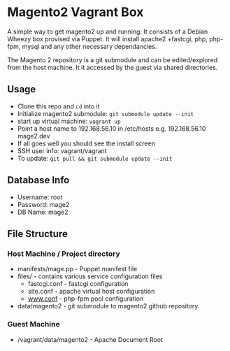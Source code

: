 Magento2 Vagrant Box
================================
A simple way to get magento2 up and running. It consists of a Debian Wheezy box provised via Puppet. It will install apache2 +fastcgi, php, php-fpm, mysql and any other necessary dependancies. 

The Magento 2 repository is a git submodule and can be edited/explored from the host machine. It it accessed by the guest via shared directories.

Usage
-------------------------
* Clone this repo and `cd` into it
* Initialize magento2 submodule: `git submodule update --init`
* start up virtual machine: `vagrant up`
* Point a host name to 192.168.56.10 in /etc/hosts e.g. 192.168.56.10 mage2.dev
* If all goes well you should see the install screen
* SSH user info: vagrant/vagrant
* To update: `git pull && git submodule update --init`

Database Info
-------------------------
* Username: root
* Password: mage2
* DB Name: mage2

File Structure
-------------------------
### Host Machine / Project directory
* manifests/mage.pp - Puppet manifest file
* files/ - contains various service configuration files
  * fastcgi.conf - fastcgi configuration
  * site.conf - apache virtual host configuration
  * www.conf - php-fpm pool configuration
* data/magento2 - git submodule to magento2 github repository. 
  
 
### Guest Machine
* /vagrant/data/magento2 - Apache Document Root
